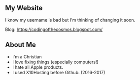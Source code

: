 ## My Website
I know my username is bad but I'm thinking of changing it soon.

Blog: https://codingofthecosmos.blogspot.com/
## About Me

 - I'm a Christian
 - I love fixing things (especially computers!)
 - I hate all Apple products.
 - I used X10Hosting before Github. (2016-2017)

